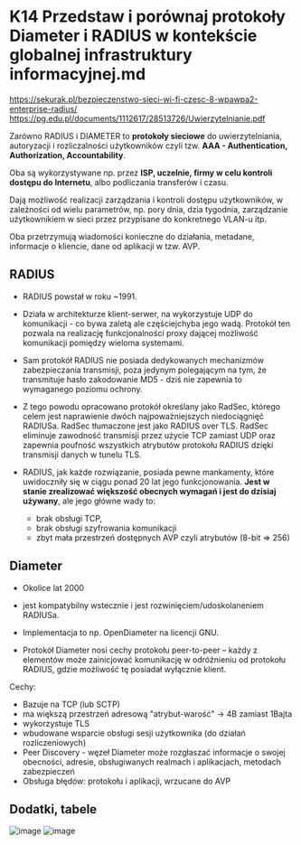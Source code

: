 # K14 Przedstaw i porównaj protokoły Diameter i RADIUS w kontekście globalnej infrastruktury informacyjnej.md
https://sekurak.pl/bezpieczenstwo-sieci-wi-fi-czesc-8-wpawpa2-enterprise-radius/
https://pg.edu.pl/documents/1112617/28513726/Uwierzytelnianie.pdf

Zarówno RADIUS i DIAMETER to **protokoły sieciowe** do uwierzytelniania, autoryzacji i rozliczalności użytkowników czyli tzw. **AAA - Authentication, Authorization, Accountability**.

Oba są wykorzystywane np. przez **ISP, uczelnie, firmy w celu kontroli dostępu do Internetu**, albo podliczania transferów i czasu.

Dają możliwość realizacji zarządzania i kontroli dostępu użytkowników, w zależności od wielu parametrów, np. pory dnia, dzia tygodnia, zarządzanie użytkownikiem w sieci przez przypisane do konkretnego VLAN-u itp.


Oba przetrzymują wiadomości konieczne do działania, metadane, informacje o kliencie, dane od aplikacji w tzw. AVP. 

## RADIUS
* RADIUS powstał w roku ~1991. 

* Działa w architekturze klient-serwer, na wykorzystuje UDP do komunikacji - co bywa zaletą ale częściejchyba jego wadą.
Protokół ten pozwala na realizację funkcjonalności proxy dającej możliwość komunikacji pomiędzy wieloma systemami.

* Sam protokół RADIUS nie posiada dedykowanych mechanizmów zabezpieczania transmisji, poza jedynym polegającym na tym, że transmituje hasło zakodowanie MD5 - dziś nie zapewnia to wymaganego poziomu ochrony.

* Z tego powodu opracowano protokół określany jako RadSec, którego celem jest naprawienie dwóch najpoważniejszych niedociągnięć RADIUSa. RadSec tłumaczone jest jako RADIUS over TLS. RadSec eliminuje zawodność transmisji przez użycie TCP zamiast UDP oraz zapewnia poufność wszystkich atrybutów protokołu RADIUS dzięki transmisji danych w tunelu TLS.

* RADIUS, jak każde rozwiązanie, posiada pewne mankamenty, które uwidoczniły się w ciągu ponad 20 lat jego funkcjonowania. **Jest w stanie zrealizować większość obecnych wymagań i jest do dzisiaj używany**, ale jego główne wady to:
  - brak obsługi TCP,
  - brak obsługi szyfrowania komunikacji
  - zbyt mała przestrzeń dostępnych AVP czyli atrybutów (8-bit => 256)


## Diameter
* Okolice lat 2000
* jest kompatybilny wstecznie i jest rozwinięciem/udoskolaneniem RADIUSa. 
* Implementacja to np. OpenDiameter na licencji GNU.

* Protokół Diameter nosi cechy protokołu peer-to-peer – każdy z elementów może zainicjować komunikację
w odróżnieniu od protokołu RADIUS, gdzie możliwość tę posiadał wyłącznie klient.

Cechy:
  - Bazuje na TCP (lub SCTP)
  - ma większą przestrzeń adresową "atrybut-warość" -> 4B zamiast 1Bajta
  - wykorzystuje TLS
  - wbudowane wsparcie obsługi sesji użytkownika (do działań rozliczeniowych)
  - Peer Discovery - węzeł Diameter może rozgłaszać informacje o swojej obecności, adresie, obsługiwanych realmach i aplikacjach, metodach zabezpieczeń
  - Obsługa błędów: protokołu i aplikacji, wrzucane do AVP

## Dodatki, tabele
![image](https://user-images.githubusercontent.com/12485656/69012271-3f3c6380-0974-11ea-88be-f13e66a9ccdb.png)
![image](https://user-images.githubusercontent.com/12485656/69012368-53349500-0975-11ea-8f7f-64e9385b25e7.png)


